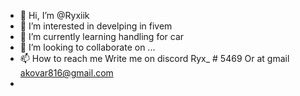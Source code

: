 - 👋 Hi, I’m @Ryxiik
- 👀 I’m interested in develping in fivem
- 🌱 I’m currently learning handling for car
- 💞️ I’m looking to collaborate on ...
- 📫 How to reach me Write me on discord Ryx_ # 5469  Or at gmail akovar816@gmail.com
- 
<!---
Ryxiik/Ryxiik is a ✨ special ✨ repository because its `README.md` (this file) appears on your GitHub profile.
You can click the Preview link to take a look at your changes.
--->
